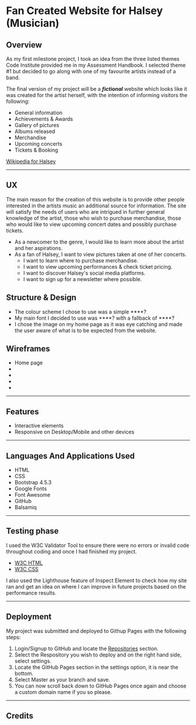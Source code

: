 # **Fan Created Website for Halsey (Musician)**

## Overview

As my first milestone project, I took an idea from the three listed themes Code Institute provided me in my Assessment Handbook. I selected theme #1 but decided to go along with one of my favourite artists instead of a band.

The final version of my project will be a **_fictional_** website which looks like it was created for the artist herself, with the intention of informing visitors the following:
 * General information
 * Achievements & Awards
 * Gallery of pictures
 * Albums released
 * Merchandise
 * Upcoming concerts
 * Tickets & Booking


  [Wikipedia for Halsey](https://en.wikipedia.org/wiki/Halsey_(singer)) 

- - -

## UX

The main reason for the creation of this website is to provide other people interested in the artists music an additional source for information. The site will satisfy the needs of users who are intrigued in further general knowledge of the artist, those who wish to purchase merchandise, those who would like to view upcoming concert dates and possibly purchase tickets.

* As a newcomer to the genre, I would like to learn more about the artist and her aspirations.
* As a fan of Halsey, I want to view pictures taken at one of her concerts.
  * I want to learn where to purchase merchandise.
  * I want to view upcoming performances & check ticket pricing. 
  * I want to discover Halsey's social media platforms.
  * I want to sign up for a newsletter where possible.

## Structure & Design

   * The colour scheme I chose to use was a simple ****?
   * My main font I decided to use was ****? with a fallback of ****?
   * I chose the image on my home page as it was eye catching and made the user aware of what is to be expected from the website.

## Wireframes

* Home page
* 
* 
* 
* 

- - -

## Features

* Interactive elements
* Responsive on Desktop/Mobile and other devices

- - - 

## Languages And Applications Used

* HTML
* CSS
* Bootstrap 4.5.3
* Google Fonts
* Font Awesome
* GitHub
* Balsamiq 

- - -

## Testing phase

I used the W3C Validator Tool to ensure there were no errors or invalid code throughout coding and once I had finished my project.

* [W3C HTML](https://validator.w3.org/)
* [W3C CSS](https://jigsaw.w3.org/css-validator/)

I also used the Lighthouse feature of Inspect Element to check how my site ran and get an idea on where I can improve in future projects based on the performance results.

- - -

## Deployment 

My project was submitted and deployed to Githup Pages with the following steps:

1. Login/Signup to GitHub and locate the [Repositories](https://github.com/MatthewIE?tab=repositories) section.
2. Select the Respository you wish to deploy and on the right hand side, select settings.
3. Locate the GitHub Pages section in the settings option, it is near the bottom.
4. Select Master as your branch and save.
5. You can now scroll back down to GitHub Pages once again and choose a custom domain name if you so please.

- - -

## Credits


